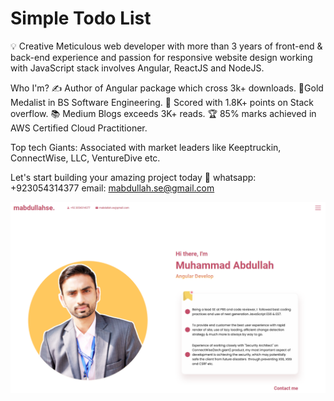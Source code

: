 # Simple Todo List

💡 Creative Meticulous web developer with more than 3 years of front-end & back-end experience and passion for responsive website design working with JavaScript stack involves Angular, ReactJS and NodeJS.

Who I'm?
✍️ Author of Angular package which cross 3k+ downloads.
🥇Gold Medalist in BS Software Engineering.
💯 Scored with 1.8K+ points on Stack overflow.
📚 Medium Blogs exceeds 3K+ reads.
🏆 85% marks achieved in AWS Certified Cloud Practitioner.

Top tech Giants:
Associated with market leaders like Keeptruckin, ConnectWise, LLC, VentureDive etc.

Let's start building your amazing project today 🚀
whatsapp: +923054314377
email:    mabdullah.se@gmail.com

![Screenshot](mabdullahse-portfolio.png)
